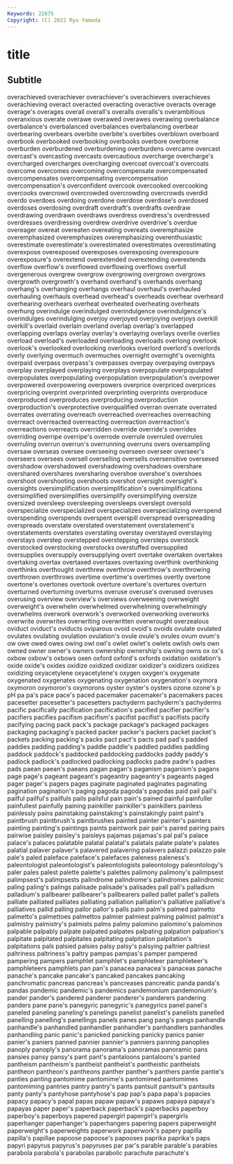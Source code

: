 ```yaml
---
Keywords: 22675
Copyright: (C) 2022 Ryu Yamada
---
```



# title

## Subtitle
overachieved overachiever overachiever's overachievers overachieves overachieving
overact overacted overacting overactive overacts overage overage's overages overall overall's
overalls overalls's overambitious overanxious overate overawe overawed overawes overawing overbalance
overbalance's overbalanced overbalances overbalancing overbear overbearing overbears overbite overbite's overbites
overblown overboard overbook overbooked overbooking overbooks overbore overborne overburden overburdened
overburdening overburdens overcame overcast overcast's overcasting overcasts overcautious overcharge overcharge's
overcharged overcharges overcharging overcoat overcoat's overcoats overcome overcomes overcoming overcompensate
overcompensated overcompensates overcompensating overcompensation overcompensation's overconfident overcook overcooked overcooking overcooks
overcrowd overcrowded overcrowding overcrowds overdid overdo overdoes overdoing overdone overdose
overdose's overdosed overdoses overdosing overdraft overdraft's overdrafts overdraw overdrawing overdrawn
overdraws overdress overdress's overdressed overdresses overdressing overdrew overdrive overdrive's overdue
overeager overeat overeaten overeating overeats overemphasize overemphasized overemphasizes overemphasizing overenthusiastic
overestimate overestimate's overestimated overestimates overestimating overexpose overexposed overexposes overexposing overexposure
overexposure's overextend overextended overextending overextends overflow overflow's overflowed overflowing overflows
overfull overgenerous overgrew overgrow overgrowing overgrown overgrows overgrowth overgrowth's overhand
overhand's overhands overhang overhang's overhanging overhangs overhaul overhaul's overhauled overhauling
overhauls overhead overhead's overheads overhear overheard overhearing overhears overheat overheated
overheating overheats overhung overindulge overindulged overindulgence overindulgence's overindulges overindulging overjoy
overjoyed overjoying overjoys overkill overkill's overlaid overlain overland overlap overlap's
overlapped overlapping overlaps overlay overlay's overlaying overlays overlie overlies overload
overload's overloaded overloading overloads overlong overlook overlook's overlooked overlooking overlooks
overlord overlord's overlords overly overlying overmuch overmuches overnight overnight's overnights
overpaid overpass overpass's overpasses overpay overpaying overpays overplay overplayed overplaying
overplays overpopulate overpopulated overpopulates overpopulating overpopulation overpopulation's overpower overpowered overpowering
overpowers overprice overpriced overprices overpricing overprint overprinted overprinting overprints overproduce
overproduced overproduces overproducing overproduction overproduction's overprotective overqualified overran overrate overrated
overrates overrating overreach overreached overreaches overreaching overreact overreacted overreacting overreaction
overreaction's overreactions overreacts overridden override override's overrides overriding overripe overripe's
overrode overrule overruled overrules overruling overrun overrun's overrunning overruns overs
oversampling oversaw overseas oversee overseeing overseen overseer overseer's overseers oversees
oversell overselling oversells oversensitive oversexed overshadow overshadowed overshadowing overshadows overshare
overshared overshares oversharing overshoe overshoe's overshoes overshoot overshooting overshoots overshot
oversight oversight's oversights oversimplification oversimplification's oversimplifications oversimplified oversimplifies oversimplify oversimplifying
oversize oversized oversleep oversleeping oversleeps overslept oversold overspecialize overspecialized overspecializes
overspecializing overspend overspending overspends overspent overspill overspread overspreading overspreads overstate
overstated overstatement overstatement's overstatements overstates overstating overstay overstayed overstaying overstays
overstep overstepped overstepping oversteps overstock overstocked overstocking overstocks overstuffed oversupplied
oversupplies oversupply oversupplying overt overtake overtaken overtakes overtaking overtax overtaxed
overtaxes overtaxing overthink overthinking overthinks overthought overthrew overthrow overthrow's overthrowing
overthrown overthrows overtime overtime's overtimes overtly overtone overtone's overtones overtook
overture overture's overtures overturn overturned overturning overturns overuse overuse's overused
overuses overusing overview overview's overviews overweening overweight overweight's overwhelm overwhelmed
overwhelming overwhelmingly overwhelms overwork overwork's overworked overworking overworks overwrite overwrites
overwriting overwritten overwrought overzealous oviduct oviduct's oviducts oviparous ovoid ovoid's
ovoids ovulate ovulated ovulates ovulating ovulation ovulation's ovule ovule's ovules
ovum ovum's ow owe owed owes owing owl owl's owlet
owlet's owlets owlish owls own owned owner owner's owners ownership
ownership's owning owns ox ox's oxbow oxbow's oxbows oxen oxford
oxford's oxfords oxidation oxidation's oxide oxide's oxides oxidize oxidized oxidizer
oxidizer's oxidizers oxidizes oxidizing oxyacetylene oxyacetylene's oxygen oxygen's oxygenate oxygenated
oxygenates oxygenating oxygenation oxygenation's oxymora oxymoron oxymoron's oxymorons oyster oyster's
oysters ozone ozone's p pH pa pa's pace pace's paced
pacemaker pacemaker's pacemakers paces pacesetter pacesetter's pacesetters pachyderm pachyderm's pachyderms
pacific pacifically pacification pacification's pacified pacifier pacifier's pacifiers pacifies pacifism
pacifism's pacifist pacifist's pacifists pacify pacifying pacing pack pack's package
package's packaged packages packaging packaging's packed packer packer's packers packet
packet's packets packing packing's packs pact pact's pacts pad pad's
padded paddies padding padding's paddle paddle's paddled paddles paddling paddock
paddock's paddocked paddocking paddocks paddy paddy's padlock padlock's padlocked padlocking
padlocks padre padre's padres pads paean paean's paeans pagan pagan's
paganism paganism's pagans page page's pageant pageant's pageantry pageantry's pageants
paged pager pager's pagers pages paginate paginated paginates paginating pagination
pagination's paging pagoda pagoda's pagodas paid pail pail's pailful pailful's
pailfuls pails pailsful pain pain's pained painful painfuller painfullest painfully
paining painkiller painkiller's painkillers painless painlessly pains painstaking painstaking's painstakingly
paint paint's paintbrush paintbrush's paintbrushes painted painter painter's painters painting
painting's paintings paints paintwork pair pair's paired pairing pairs pairwise
paisley paisley's paisleys pajamas pajamas's pal pal's palace palace's palaces
palatable palatal palatal's palatals palate palate's palates palatial palaver palaver's
palavered palavering palavers palazzi palazzo pale pale's paled paleface paleface's
palefaces paleness paleness's paleontologist paleontologist's paleontologists paleontology paleontology's paler pales
palest palette palette's palettes palimony palimony's palimpsest palimpsest's palimpsests palindrome
palindrome's palindromes palindromic paling paling's palings palisade palisade's palisades pall
pall's palladium palladium's pallbearer pallbearer's pallbearers palled pallet pallet's pallets
palliate palliated palliates palliating palliation palliation's palliative palliative's palliatives pallid
palling pallor pallor's palls palm palm's palmed palmetto palmetto's palmettoes
palmettos palmier palmiest palming palmist palmist's palmistry palmistry's palmists palms
palmy palomino palomino's palominos palpable palpably palpate palpated palpates palpating
palpation palpation's palpitate palpitated palpitates palpitating palpitation palpitation's palpitations pals
palsied palsies palsy palsy's palsying paltrier paltriest paltriness paltriness's paltry
pampas pampas's pamper pampered pampering pampers pamphlet pamphlet's pamphleteer pamphleteer's
pamphleteers pamphlets pan pan's panacea panacea's panaceas panache panache's pancake
pancake's pancaked pancakes pancaking panchromatic pancreas pancreas's pancreases pancreatic panda
panda's pandas pandemic pandemic's pandemics pandemonium pandemonium's pander pander's pandered
panderer panderer's panderers pandering panders pane pane's panegyric panegyric's panegyrics
panel panel's paneled paneling paneling's panelings panelist panelist's panelists panelled
panelling panelling's panellings panels panes pang pang's pangs panhandle panhandle's
panhandled panhandler panhandler's panhandlers panhandles panhandling panic panic's panicked panicking
panicky panics panier panier's paniers panned pannier pannier's panniers panning
panoplies panoply panoply's panorama panorama's panoramas panoramic pans pansies pansy
pansy's pant pant's pantaloons pantaloons's panted pantheism pantheism's pantheist pantheist's
pantheistic pantheists pantheon pantheon's pantheons panther panther's panthers pantie pantie's
panties panting pantomime pantomime's pantomimed pantomimes pantomiming pantries pantry pantry's
pants pantsuit pantsuit's pantsuits panty panty's pantyhose pantyhose's pap pap's
papa papa's papacies papacy papacy's papal papas papaw papaw's papaws
papaya papaya's papayas paper paper's paperback paperback's paperbacks paperboy paperboy's
paperboys papered papergirl papergirl's papergirls paperhanger paperhanger's paperhangers papering papers
paperweight paperweight's paperweights paperwork paperwork's papery papilla papilla's papillae papoose
papoose's papooses paprika paprika's paps papyri papyrus papyrus's papyruses par
par's parable parable's parables parabola parabola's parabolas parabolic parachute parachute's
